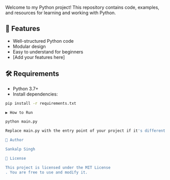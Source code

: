 

Welcome to my Python project! This repository contains code, examples, and resources for learning and working with Python.


## 🚀 Features

- Well-structured Python code
- Modular design
- Easy to understand for beginners
- [Add your features here]

## 🛠️ Requirements

- Python 3.7+
- Install dependencies:

```bash
pip install -r requirements.txt

▶️ How to Run

python main.py

Replace main.py with the entry point of your project if it's different.

🧠 Author

Sankalp Singh

📄 License

This project is licensed under the MIT License
. You are free to use and modify it.
